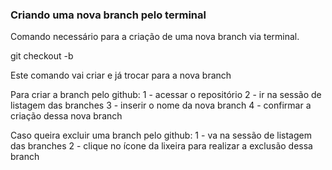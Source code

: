 ### Criando uma nova branch pelo terminal

Comando necessário para a criação de uma nova branch via terminal.

git checkout -b <nomedabranch>

Este comando vai criar e já trocar para a nova branch

Para criar a branch pelo github:
1 - acessar o repositório
2 - ir na sessão de listagem das branches
3 - inserir o nome da nova branch
4 - confirmar a criação dessa nova branch

Caso queira excluir uma branch pelo github:
1 - va na sessão de listagem das branches
2 - clique no ícone da lixeira para realizar a exclusão dessa branch



